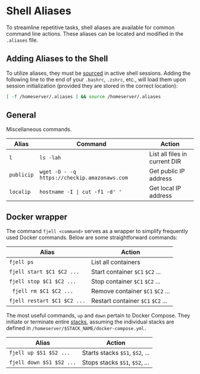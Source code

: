 # Shell Aliases

To streamline repetitive tasks, shell aliases are available for common command line actions. These aliases can be located and modified in the `.aliases` file.

## Adding Aliases to the Shell
To utilize aliases, they must be [sourced](https://ss64.com/bash/source.html) in active shell sessions. Adding the following line to the end of your `.bashrc`, `.zshrc`, etc., will load them upon session initialization (provided they are stored in the correct location):

```bash
[ -f /homeserver/.aliases ] && source /homeserver/.aliases
```

## General
Miscellaneous commands.

| Alias      | Command                                      | Action                         |
|------------|----------------------------------------------|--------------------------------|
| `l`        | `ls -lah`                                    | List all files in current DIR  |
| `publicip` | `wget -O - -q https://checkip.amazonaws.com` | Get public IP address          |
| `localip`  | `hostname -I \| cut -f1 -d' '`               | Get local IP address           |

## Docker wrapper
The command `fjell <command>` serves as a wrapper to simplify frequently used Docker commands. Below are some straightforward commands:

| Alias                       | Action                            |
|-----------------------------|-----------------------------------|
| `fjell ps`                  | List all containers               |
| `fjell start $C1 $C2 ...`   | Start container `$C1` `$C2` ...   |
| `fjell stop $C1 $C2 ...`    | Stop container `$C1` `$C2` ...    |
|` fjell rm $C1 $C2 ...`      | Remove container `$C1` `$C2` ...  |
| `fjell restart $C1 $C2 ...` | Restart container `$C1` `$C2` ... |

The most useful commands, `up` and `down` pertain to Docker Compose. They initiate or terminate entire [stacks](/stacks/overview), assuming the individual stacks are defined in `/homeserver/$STACK_NAME/docker-compose.yml.`


| Alias                    | Action                          |
|--------------------------|---------------------------------|
| `fjell up $S1 $S2 ...`   | Starts stacks `$S1`, `$S2`, ... |
| `fjell down $S1 $S2 ...` | Stops stacks `$S1`, `$S2`, ...  |